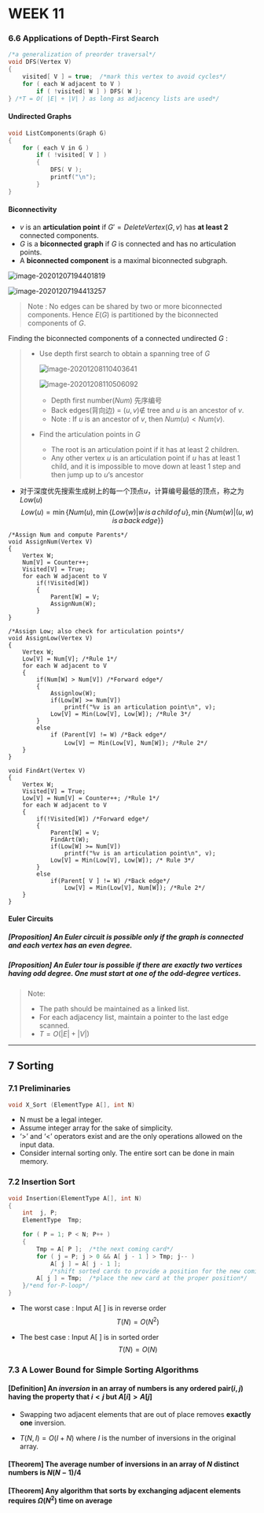 # WEEK 11

### 6.6 Applications of Depth-First Search

```c
/*a generalization of preorder traversal*/
void DFS(Vertex V)
{   
    visited[ V ] = true;  /*mark this vertex to avoid cycles*/
    for ( each W adjacent to V )
        if ( !visited[ W ] ) DFS( W );
} /*T = O( |E| + |V| ) as long as adjacency lists are used*/
```

#### Undirected Graphs

```c
void ListComponents(Graph G)
{   
    for ( each V in G ) 
        if ( !visited[ V ] ) 
        {
			DFS( V );
            printf("\n");
        }
}
```

#### Biconnectivity

- $v$ is an **articulation point** if $G'=DeleteVertex(G, v)$ has **at least 2** connected components.
- $G$ is a **biconnected graph** if $G$ is connected and has no articulation points.
- A **biconnected component** is a maximal biconnected subgraph.

![image-20201207194401819](picture/image-20201207194401819.png)

![image-20201207194413257](picture/image-20201207194413257.png)

> Note : No edges can be shared by two or more biconnected components.  Hence $E(G)$ is partitioned by the biconnected components of $G$.

Finding the biconnected components of a connected undirected $G$ :

> - Use depth first search to obtain a spanning tree of $G$
>
>   ![image-20201208110403641](picture/image-20201208110403641.png)
>
>   ![image-20201208110506092](picture/image-20201208110506092.png)
>
>   - Depth first number($Num$) 先序编号
>   - Back edges(背向边) = $(u,v)\notin$ tree and $u$ is an ancestor of $v$.
>   - Note : If $u$ is an ancestor of $v$, then $Num(u)<Num(v)$.
>
> - Find the articulation points in $G$
>   - The root is an articulation point if it has at least 2 children.
>   - Any other vertex $u$ is an articulation point if $u$ has at least 1 child, and it is impossible to move down at least 1 step and then jump up to $u$‘s ancestor

- 对于深度优先搜索生成树上的每一个顶点$u$，计算编号最低的顶点，称之为$Low(u)$
  $$
  Low(u)=\min\{Num(u),\min\{Low(w)|w\,is\,a\,child\,of\,u\},\min\{Num(w)|(u,w)\,is\,a\,back\,edge\}\}
  $$

```pseudocode
/*Assign Num and compute Parents*/
void AssignNum(Vertex V)
{
	Vertex W;
	Num[V] = Counter++;
	Visited[V] = True;
	for each W adjacent to V
		if(!Visited[W])
		{
			Parent[W] = V;
			AssignNum(W);
		}
}
```

```pseudocode
/*Assign Low; also check for articulation points*/
void AssignLow(Vertex V)
{
	Vertex W;
	Low[V] = Num[V]; /*Rule 1*/
	for each W adjacent to V
	{
		if(Num[W] > Num[V]) /*Forward edge*/
		{
			Assignlow(W);
			if(Low[W] >= Num[V])
				printf("%v is an articulation point\n", v);
			Low[V] = Min(Low[V], Low[W]); /*Rule 3*/
		}
		else
			if (Parent[V] != W) /*Back edge*/
				Low[V] ＝ Min(Low[V], Num[W]); /*Rule 2*/
	}
}
```

```pseudocode
void FindArt(Vertex V)
{
	Vertex W;
	Visited[V] = True;
	Low[V] = Num[V] = Counter++; /*Rule 1*/
	for each W adjacent to V
	{
		if(!Visited[W]) /*Forward edge*/
		{
			Parent[W] = V;
			FindArt(W);
			if(Low[W] >= Num[V])
				printf("%v is an articulation point\n", v);
			Low[V] = Min(Low[V], Low[W]); /* Rule 3*/
		}
		else
			if(Parent[ V ] != W) /*Back edge*/
				Low[V] = Min(Low[V], Num[W]); /*Rule 2*/
	}
}
```

#### Euler Circuits

##### [Proposition] An Euler circuit is possible only if the graph is connected and each vertex has an *even* degree.

##### [Proposition] An Euler tour is possible if there are exactly *two* vertices having odd degree.  One must start at one of the odd-degree vertices.

> Note:
>
> - The path should be maintained as a linked list.
> - For each adjacency list, maintain a pointer to the last edge scanned.
> - $T=O(|E|+|V|)$

---



## 7 Sorting

### 7.1 Preliminaries

```c
void X_Sort (ElementType A[], int N)
```

- N must be a legal integer.
- Assume integer array for the sake of simplicity.
- ‘>’ and ‘<’ operators exist and are the only operations allowed on the input data.
- Consider internal sorting only. The entire sort can be done in main memory.

### 7.2 Insertion Sort

```c
void Insertion(ElementType A[], int N)
{ 
	int  j, P; 
	ElementType  Tmp; 

	for ( P = 1; P < N; P++ ) 
    { 
		Tmp = A[ P ];  /*the next coming card*/
		for ( j = P; j > 0 && A[ j - 1 ] > Tmp; j-- ) 
			A[ j ] = A[ j - 1 ]; 
        	/*shift sorted cards to provide a position for the new coming card*/
		A[ j ] = Tmp;  /*place the new card at the proper position*/
	}/*end for-P-loop*/
}
```

- The worst case : Input A[ ] is in reverse order
  $$
  T(N)=O(N^2)
  $$

- The best case : Input A[ ] is in sorted order
  $$
  T(N)=O(N)
  $$

### 7.3 A Lower Bound for Simple Sorting Algorithms

#### [Definition] An *inversion* in an array of numbers is any ordered pair$(i,j)$ having the property that $i<j$ but $A[i]>A[j]$

- Swapping two adjacent elements that are out of place removes **exactly one** inversion.

- $T(N,I)=O(I+N)$ where $I$ is the number of inversions in the original array.

#### [Theorem] The average number of inversions in an array of $N$ distinct numbers is $N(N-1)/4$

#### [Theorem] Any algorithm that sorts by exchanging adjacent elements requires $\Omega(N^2)$ time on average

